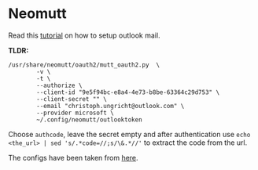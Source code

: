# Neomutt

Read this [tutorial](https://mail.margiolis.net/w/mutt_gmail_outlook/) on how to
setup outlook mail.

**TLDR:**

```shell
/usr/share/neomutt/oauth2/mutt_oauth2.py  \
        -v \
        -t \
        --authorize \
        --client-id "9e5f94bc-e8a4-4e73-b8be-63364c29d753" \
        --client-secret "" \
        --email "christoph.ungricht@outlook.com" \
        --provider microsoft \
        ~/.config/neomutt/outlooktoken
```

Choose `authcode`, leave the secret empty and after authentication use
`echo <the_url> | sed 's/.*code=//;s/\&.*//'` to extract the code from the url.

The configs have been taken from [here](https://gideonwolfe.com/posts/workflow/neomutt/intro/).
